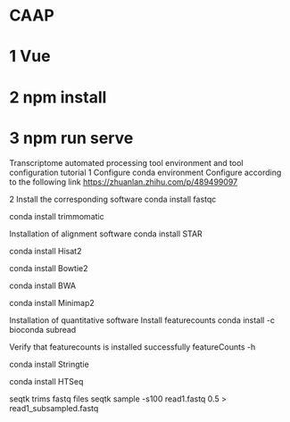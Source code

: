# CAAP



# 1 Vue

# 2 npm install 


# 3 npm run serve


Transcriptome automated processing tool environment and tool configuration tutorial
1 Configure conda environment
Configure according to the following link
https://zhuanlan.zhihu.com/p/489499097

2 Install the corresponding software
conda install fastqc

conda install trimmomatic

Installation of alignment software
conda install STAR

conda install Hisat2

conda install Bowtie2

conda install BWA

conda install Minimap2

Installation of quantitative software
Install featurecounts
conda install -c bioconda subread

Verify that featurecounts is installed successfully
featureCounts -h

conda install Stringtie

conda install HTSeq

seqtk trims fastq files
seqtk sample -s100 read1.fastq 0.5 > read1_subsampled.fastq

